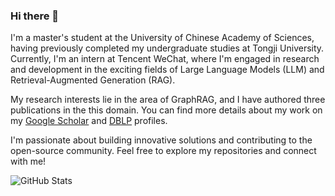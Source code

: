 <!--
**gzy02/gzy02** is a ✨ _special_ ✨ repository because its `README.md` (this file) appears on your GitHub profile.

Here are some ideas to get you started:

- 🔭 I’m currently working on ...
- 🌱 I’m currently learning ...
- 👯 I’m looking to collaborate on ...
- 🤔 I’m looking for help with ...
- 💬 Ask me about ...
- 📫 How to reach me: ...
- 😄 Pronouns: ...
- ⚡ Fun fact: ...
-->
### Hi there 👋

I'm a master's student at the University of Chinese Academy of Sciences, having previously completed my undergraduate studies at Tongji University. Currently, I'm an intern at Tencent WeChat, where I'm engaged in research and development in the exciting fields of Large Language Models (LLM) and Retrieval-Augmented Generation (RAG).

My research interests lie in the area of GraphRAG, and I have authored three publications in the this domain. You can find more details about my work on my [Google Scholar](https://scholar.google.com/citations?user=dwK9KT4AAAAJ&hl=en) and [DBLP](https://dblp.org/pid/387/0715.html) profiles.

I'm passionate about building innovative solutions and contributing to the open-source community. Feel free to explore my repositories and connect with me!

<img align="center" alt="GitHub Stats" src="https://github-readme-stats.vercel.app/api?username=gzy02&show_icons=true&include_all_commits=true" />
